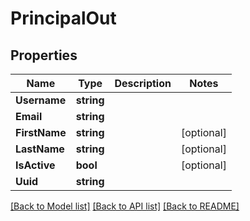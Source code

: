 # PrincipalOut

## Properties

Name | Type | Description | Notes
------------ | ------------- | ------------- | -------------
**Username** | **string** |  | 
**Email** | **string** |  | 
**FirstName** | **string** |  | [optional] 
**LastName** | **string** |  | [optional] 
**IsActive** | **bool** |  | [optional] 
**Uuid** | **string** |  | 

[[Back to Model list]](../README.md#documentation-for-models) [[Back to API list]](../README.md#documentation-for-api-endpoints) [[Back to README]](../README.md)


